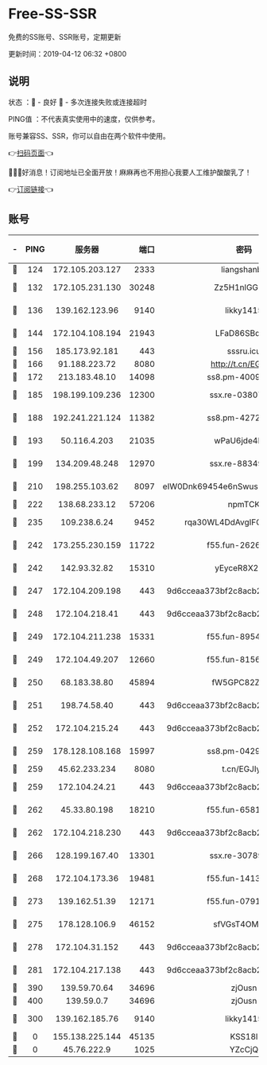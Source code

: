 # Free-SS-SSR

免费的SS账号、SSR账号，定期更新

更新时间：2019-04-12 06:32 +0800

## 说明

状态     ：🙂 - 良好 🙁 - 多次连接失败或连接超时

PING值   ：不代表真实使用中的速度，仅供参考。

账号兼容SS、SSR，你可以自由在两个软件中使用。

👉[扫码页面](https://liesauer.github.io/Free-SS-SSR/)👈

🎉🎉🎉好消息！订阅地址已全面开放！麻麻再也不用担心我要人工维护酸酸乳了！

👉[订阅链接](https://www.liesauer.net/yogurt/subscribe?ACCESS_TOKEN=DAYxR3mMaZAsaqUb)👈

## 账号

|-|PING|服务器|端口|密码|加密方式|区域|
|:----:|:----:|:-----:|-----:|:----:|:----:|:----:|
|🙂|124|172.105.203.127|2333|liangshanbo|chacha20|JP|
|🙂|132|172.105.231.130|30248|Zz5H1nlGGKHx|aes-256-cfb|JP|
|🙂|136|139.162.123.96|9140|likky1415|aes-256-cfb|JP|
|🙂|144|172.104.108.194|21943|LFaD86SBq2lY|aes-256-cfb|JP|
|🙂|156|185.173.92.181|443|sssru.icu|rc4-md5|RU|
|🙂|166|91.188.223.72|8080|http://t.cn/EGJIyrl|rc4-md5|RU|
|🙂|172|213.183.48.10|14098|ss8.pm-40099704|rc4-md5|RU|
|🙂|185|198.199.109.236|12300|ssx.re-03807985|aes-256-cfb|US|
|🙂|188|192.241.221.124|11382|ss8.pm-42723033|aes-256-cfb|US|
|🙂|193|50.116.4.203|21035|wPaU6jde4NZT|aes-256-cfb|US|
|🙂|199|134.209.48.248|12970|ssx.re-88349719|aes-256-cfb|US|
|🙂|210|198.255.103.62|8097|eIW0Dnk69454e6nSwuspv9DmS201tQ0D|aes-256-cfb|US|
|🙂|222|138.68.233.12|57206|npmTCK|rc4-md5|US|
|🙂|235|109.238.6.24|9452|rqa30WL4DdAvgIFG6Fs3znzTa|aes-256-cfb|FR|
|🙂|242|173.255.230.159|11722|f55.fun-26267528|aes-256-cfb|US|
|🙂|242|142.93.32.82|15310|yEyceR8X2EVd|aes-256-cfb|GB|
|🙂|247|172.104.209.198|443|9d6cceaa373bf2c8acb22e60b6a58be6|aes-256-cfb|US|
|🙂|248|172.104.218.41|443|9d6cceaa373bf2c8acb22e60b6a58be6|aes-256-cfb|US|
|🙂|249|172.104.211.238|15331|f55.fun-89549710|aes-256-cfb|US|
|🙂|249|172.104.49.207|12660|f55.fun-81564734|aes-256-cfb|SG|
|🙂|250|68.183.38.80|45894|fW5GPC82Z97G|aes-256-cfb|GB|
|🙂|251|198.74.58.40|443|9d6cceaa373bf2c8acb22e60b6a58be6|aes-256-cfb|US|
|🙂|252|172.104.215.24|443|9d6cceaa373bf2c8acb22e60b6a58be6|aes-256-cfb|US|
|🙂|259|178.128.108.168|15997|ss8.pm-04296436|aes-256-cfb|SG|
|🙂|259|45.62.233.234|8080|t.cn/EGJIyrl|rc4-md5|CA|
|🙂|259|172.104.24.21|443|9d6cceaa373bf2c8acb22e60b6a58be6|aes-256-cfb|US|
|🙂|262|45.33.80.198|18210|f55.fun-65816488|aes-256-cfb|US|
|🙂|262|172.104.218.230|443|9d6cceaa373bf2c8acb22e60b6a58be6|aes-256-cfb|US|
|🙂|266|128.199.167.40|13301|ssx.re-30789063|aes-256-cfb|SG|
|🙂|268|172.104.173.36|19481|f55.fun-14131988|aes-256-cfb|SG|
|🙂|273|139.162.51.39|12171|f55.fun-07919611|aes-256-cfb|SG|
|🙂|275|178.128.106.9|46152|sfVGsT4OMxHC|aes-256-cfb|SG|
|🙂|278|172.104.31.152|443|9d6cceaa373bf2c8acb22e60b6a58be6|aes-256-cfb|US|
|🙂|281|172.104.217.138|443|9d6cceaa373bf2c8acb22e60b6a58be6|aes-256-cfb|US|
|🙂|390|139.59.70.64|34696|zjOusn|chacha20|IN|
|🙂|400|139.59.0.7|34696|zjOusn|chacha20|IN|
|🙂|300|139.162.185.76|9140|likky1415|aes-256-cfb|DE|
|🙁|0|155.138.225.144|45135|KSS18l|rc4-md5|US|
|🙁|0|45.76.222.9|1025|YZcCjQ|rc4-md5|JP|
